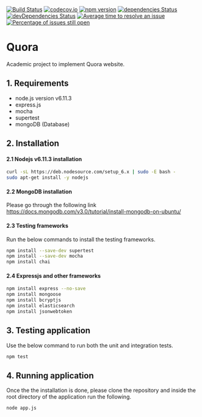 [![Build Status](https://img.shields.io/travis/suryaprasanna/quora.svg?style=flat-square)](https://travis-ci.org/suryaprasanna/quora) [![codecov.io](http://codecov.io/github/suryaprasanna/quora/coverage.svg?branch=master)](http://codecov.io/github/suryaprasanna/quora?branch=master)
[![npm version](https://badge.fury.io/js/remap-istanbul.svg)](http://badge.fury.io/js/remap-istanbul)
[![dependencies Status](https://david-dm.org/SitePen/remap-istanbul/status.svg)](https://david-dm.org/SitePen/remap-istanbul)
[![devDependencies Status](https://david-dm.org/SitePen/remap-istanbul/dev-status.svg)](https://david-dm.org/SitePen/remap-istanbul?type=dev)
[![Average time to resolve an issue](http://isitmaintained.com/badge/resolution/suryaprasanna/quora.svg)](http://isitmaintained.com/project/suryaprasanna/quora "Average time to resolve an issue")
[![Percentage of issues still open](http://isitmaintained.com/badge/open/suryaprasanna/quora.svg)](http://isitmaintained.com/project/suryaprasanna/quora "Percentage of issues still open")

# Quora
Academic project to implement Quora website.
 
## 1. Requirements
- node.js version v6.11.3
- express.js
- mocha
- supertest
- mongoDB (Database)

## 2. Installation
#### 2.1 Nodejs v6.11.3 installation
```sh
curl -sL https://deb.nodesource.com/setup_6.x | sudo -E bash -
sudo apt-get install -y nodejs
```
#### 2.2 MongoDB installation
Please go through the following link
https://docs.mongodb.com/v3.0/tutorial/install-mongodb-on-ubuntu/

#### 2.3 Testing frameworks
Run the below commands to install the testing frameworks.
```sh
npm install --save-dev supertest
npm install --save-dev mocha
npm install chai
```
#### 2.4 Expressjs and other frameworks
```sh
npm install express --no-save
npm install mongoose
npm install bcryptjs
npm install elasticsearch
npm install jsonwebtoken
```
## 3. Testing application
Use the below command to run both the unit and integration tests.
```sh
npm test
```

## 4. Running application
Once the the installation is done, please clone the repository and inside the root directory of the application run the following.

```sh
node app.js
```
